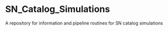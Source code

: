 # SN_Catalog_Simulations
A repository for information and pipeline routines for SN catalog simulations
